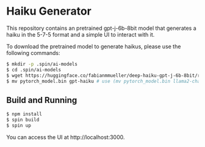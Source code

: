 # Haiku Generator

This repository contains an pretrained gpt-j-6b-8bit model that generates a haiku in the 5-7-5 format and a simple UI to interact with it.

To download the pretrained model to generate haikus, please use the following commands:

```bash
$ mkdir -p .spin/ai-models
$ cd .spin/ai-models
$ wget https://huggingface.co/fabianmmueller/deep-haiku-gpt-j-6b-8bit/resolve/main/pytorch_model.bin
$ mv pytorch_model.bin gpt-haiku # use (mv pytorch_model.bin llama2-chat) instead for now.
```

## Build and Running 

```bash
$ npm install 
$ spin build
$ spin up
```

You can access the UI at http://localhost:3000. 